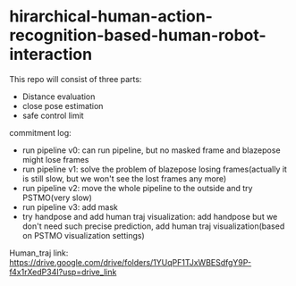 # hirarchical-human-action-recognition-based-human-robot-interaction
This repo will consist of three parts:
* Distance evaluation
* close pose estimation
* safe control limit

commitment log:
* run pipeline v0: can run pipeline, but no masked frame and blazepose might lose frames
* run pipeline v1: solve the problem of blazepose losing frames(actually it is still slow, but we won't see the lost frames any more)
* run pipeline v2: move the whole pipeline to the outside and try PSTMO(very slow)
* run pipeline v3: add mask
* try handpose and add human traj visualization: add handpose but we don't need such precise prediction, add human traj visualization(based on PSTMO visualization settings)

Human_traj link:
https://drive.google.com/drive/folders/1YUqPF1TJxWBESdfgY9P-f4x1rXedP34I?usp=drive_link


